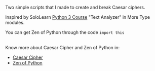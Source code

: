 Two simple scripts that I made to create and break Caesar ciphers.

Inspired by SoloLearn [Python 3 Course](https://www.sololearn.com/Play/Python) "Text Analyzer" in
More Type modules.

You can get Zen of Python through the code ```import this```

<br>
Know more about Caesar Cipher and Zen of Python in:

* [Caesar Cipher](https://en.wikipedia.org/wiki/Caesar_cipher)
* [Zen of Python](https://en.wikipedia.org/wiki/Zen_of_Python)
